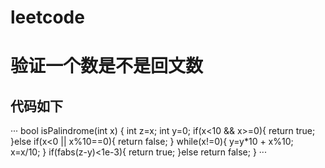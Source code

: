 # leetcode
验证一个数是不是回文数
======
代码如下
-------
···
bool isPalindrome(int x) {
    int z=x;
    int y=0;
    if(x<10 && x>=0){
        return true;
    }else if(x<0 || x%10==0){
        return false;
    }
    while(x!=0){
        y=y*10 + x%10;
        x=x/10;
    }
    if(fabs(z-y)<1e-3){
        return true;
    }else
        return false;
}
···
